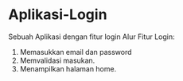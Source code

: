 # Aplikasi-Login
Sebuah Aplikasi dengan fitur login
Alur Fitur Login:
1. Memasukkan email dan password
2. Memvalidasi masukan.
3. Menampilkan halaman home.
